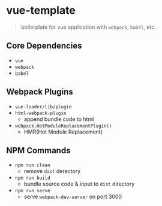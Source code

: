 # vue-template
> boilerplate for vue application with `webpack`, `babel`, etc.

## Core Dependencies
- `vue`
- `webpack`
- `babel`

## Webpack Plugins
- `vue-loader/lib/plugin`
- `html-webpack-plugin`
    - append bundle code to html
- `webpack.HotModuleReplacementPlugin()`
    - HMR(Hot Module Replacement)

## NPM Commands
- `npm run clean`
    - remove `dist` derectory
- `npm run build`
    - bundle source code & input to `dist` directory
- `npm run serve`
    - serve `webpack-dev-server` on port 3000